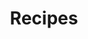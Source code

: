 ---
layout: recipe-nav
title: Recipes
custom_folder_order:
- recipes/sauces-condiments/index.md
- recipes/eggs-dairy/index.md
- recipes/fruits-vegetables/index.md
- recipes/soups-stews/index.md
- recipes/meat/index.md
- recipes/seafood/index.md
- recipes/noodles-pasta/index.md
- recipes/grains-legumes-nuts/index.md
- recipes/doughs-batters/index.md
- recipes/desserts/index.md
- recipes/beverages/index.md
# - recipes/lists/index.md
---